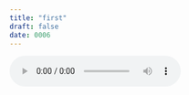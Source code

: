 ```yaml
---
title: "first"
draft: false
date: 0006
---
```

<audio controls><source src='http:/frigginglorious.github.io/musicMonth/6-10-19-removeMaster.mp3'  type='audio/mpeg'>
</audio>
